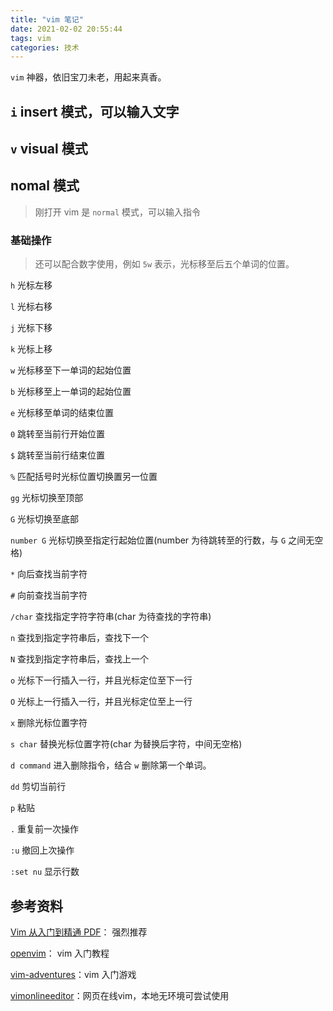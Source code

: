 ```yaml
---
title: "vim 笔记"
date: 2021-02-02 20:55:44
tags: vim
categories: 技术
---
```




`vim` 神器，依旧宝刀未老，用起来真香。



<!-- more -->

## `i` insert 模式，可以输入文字

## `v` visual 模式



## nomal 模式

> 刚打开 vim 是 `normal` 模式，可以输入指令



### 基础操作

> 还可以配合数字使用，例如 `5w` 表示，光标移至后五个单词的位置。

`h` 光标左移

`l` 光标右移

`j` 光标下移

`k` 光标上移



`w` 光标移至下一单词的起始位置

`b` 光标移至上一单词的起始位置

`e` 光标移至单词的结束位置



`0` 跳转至当前行开始位置 

`$` 跳转至当前行结束位置



`%` 匹配括号时光标位置切换置另一位置



`gg` 光标切换至顶部

`G` 光标切换至底部

`number G` 光标切换至指定行起始位置(number 为待跳转至的行数，与 `G` 之间无空格)



`*` 向后查找当前字符

`#` 向前查找当前字符



`/char` 查找指定字符字符串(char 为待查找的字符串) 

`n`  查找到指定字符串后，查找下一个

`N`  查找到指定字符串后，查找上一个



`o` 光标下一行插入一行，并且光标定位至下一行

`O` 光标上一行插入一行，并且光标定位至上一行



`x`  删除光标位置字符



`s char` 替换光标位置字符(char 为替换后字符，中间无空格)



`d command` 进入删除指令，结合 `w` 删除第一个单词。

`dd` 剪切当前行

`p` 粘贴



`.` 重复前一次操作



`:u` 撤回上次操作

`:set nu` 显示行数





## 参考资料

[Vim 从入门到精通 PDF](https://github.com/wsdjeg/vim-galore-zh_cn)： 强烈推荐

[openvim](https://www.openvim.com/)： vim 入门教程

[vim-adventures](https://vim-adventures.com/)：vim 入门游戏

[vimonlineeditor](https://www.vimonlineeditor.com/)：网页在线vim，本地无环境可尝试使用